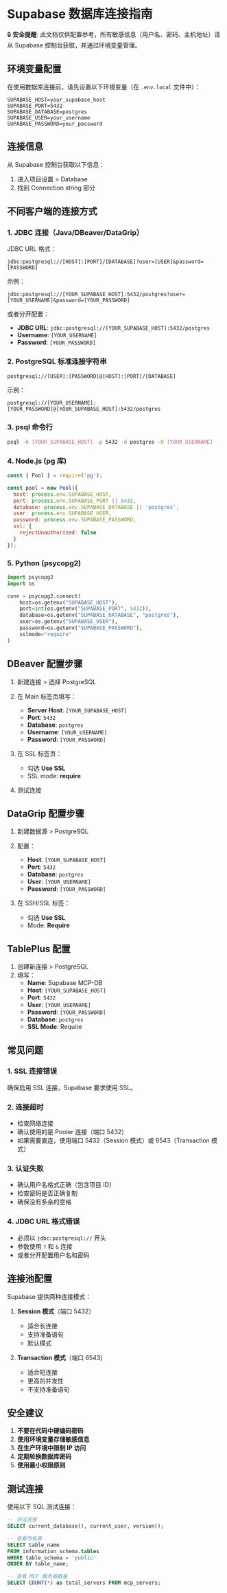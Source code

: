 # Supabase 数据库连接指南

🔒 **安全提醒**: 此文档仅供配置参考，所有敏感信息（用户名、密码、主机地址）请从 Supabase 控制台获取，并通过环境变量管理。

## 环境变量配置

在使用数据库连接前，请先设置以下环境变量（在 `.env.local` 文件中）：

```env
SUPABASE_HOST=your_supabase_host
SUPABASE_PORT=5432
SUPABASE_DATABASE=postgres
SUPABASE_USER=your_username
SUPABASE_PASSWORD=your_password
```

## 连接信息

从 Supabase 控制台获取以下信息：
1. 进入项目设置 > Database
2. 找到 Connection string 部分

## 不同客户端的连接方式

### 1. JDBC 连接（Java/DBeaver/DataGrip）

JDBC URL 格式：
```
jdbc:postgresql://[HOST]:[PORT]/[DATABASE]?user=[USER]&password=[PASSWORD]
```

示例：
```
jdbc:postgresql://[YOUR_SUPABASE_HOST]:5432/postgres?user=[YOUR_USERNAME]&password=[YOUR_PASSWORD]
```

或者分开配置：
- **JDBC URL**: `jdbc:postgresql://[YOUR_SUPABASE_HOST]:5432/postgres`
- **Username**: `[YOUR_USERNAME]`
- **Password**: `[YOUR_PASSWORD]`

### 2. PostgreSQL 标准连接字符串

```
postgresql://[USER]:[PASSWORD]@[HOST]:[PORT]/[DATABASE]
```

示例：
```
postgresql://[YOUR_USERNAME]:[YOUR_PASSWORD]@[YOUR_SUPABASE_HOST]:5432/postgres
```

### 3. psql 命令行

```bash
psql -h [YOUR_SUPABASE_HOST] -p 5432 -d postgres -U [YOUR_USERNAME]
```

### 4. Node.js (pg 库)

```javascript
const { Pool } = require('pg');

const pool = new Pool({
  host: process.env.SUPABASE_HOST,
  port: process.env.SUPABASE_PORT || 5432,
  database: process.env.SUPABASE_DATABASE || 'postgres',
  user: process.env.SUPABASE_USER,
  password: process.env.SUPABASE_PASSWORD,
  ssl: {
    rejectUnauthorized: false
  }
});
```

### 5. Python (psycopg2)

```python
import psycopg2
import os

conn = psycopg2.connect(
    host=os.getenv("SUPABASE_HOST"),
    port=int(os.getenv("SUPABASE_PORT", 5432)),
    database=os.getenv("SUPABASE_DATABASE", "postgres"),
    user=os.getenv("SUPABASE_USER"),
    password=os.getenv("SUPABASE_PASSWORD"),
    sslmode="require"
)
```

## DBeaver 配置步骤

1. 新建连接 > 选择 PostgreSQL
2. 在 Main 标签页填写：
   - **Server Host**: `[YOUR_SUPABASE_HOST]`
   - **Port**: `5432`
   - **Database**: `postgres`
   - **Username**: `[YOUR_USERNAME]`
   - **Password**: `[YOUR_PASSWORD]`

3. 在 SSL 标签页：
   - 勾选 **Use SSL**
   - SSL mode: **require**

4. 测试连接

## DataGrip 配置步骤

1. 新建数据源 > PostgreSQL
2. 配置：
   - **Host**: `[YOUR_SUPABASE_HOST]`
   - **Port**: `5432`
   - **Database**: `postgres`
   - **User**: `[YOUR_USERNAME]`
   - **Password**: `[YOUR_PASSWORD]`

3. 在 SSH/SSL 标签：
   - 勾选 **Use SSL**
   - Mode: **Require**

## TablePlus 配置

1. 创建新连接 > PostgreSQL
2. 填写：
   - **Name**: Supabase MCP-DB
   - **Host**: `[YOUR_SUPABASE_HOST]`
   - **Port**: `5432`
   - **User**: `[YOUR_USERNAME]`
   - **Password**: `[YOUR_PASSWORD]`
   - **Database**: `postgres`
   - **SSL Mode**: Require

## 常见问题

### 1. SSL 连接错误
确保启用 SSL 连接，Supabase 要求使用 SSL。

### 2. 连接超时
- 检查网络连接
- 确认使用的是 Pooler 连接（端口 5432）
- 如果需要直连，使用端口 5432（Session 模式）或 6543（Transaction 模式）

### 3. 认证失败
- 确认用户名格式正确（包含项目 ID）
- 检查密码是否正确复制
- 确保没有多余的空格

### 4. JDBC URL 格式错误
- 必须以 `jdbc:postgresql://` 开头
- 参数使用 `?` 和 `&` 连接
- 或者分开配置用户名和密码

## 连接池配置

Supabase 提供两种连接模式：

1. **Session 模式**（端口 5432）
   - 适合长连接
   - 支持准备语句
   - 默认模式

2. **Transaction 模式**（端口 6543）
   - 适合短连接
   - 更高的并发性
   - 不支持准备语句

## 安全建议

1. **不要在代码中硬编码密码**
2. **使用环境变量存储敏感信息**
3. **在生产环境中限制 IP 访问**
4. **定期轮换数据库密码**
5. **使用最小权限原则**

## 测试连接

使用以下 SQL 测试连接：

```sql
-- 测试连接
SELECT current_database(), current_user, version();

-- 查看所有表
SELECT table_name 
FROM information_schema.tables 
WHERE table_schema = 'public'
ORDER BY table_name;

-- 查看 MCP 服务器数量
SELECT COUNT(*) as total_servers FROM mcp_servers;
```